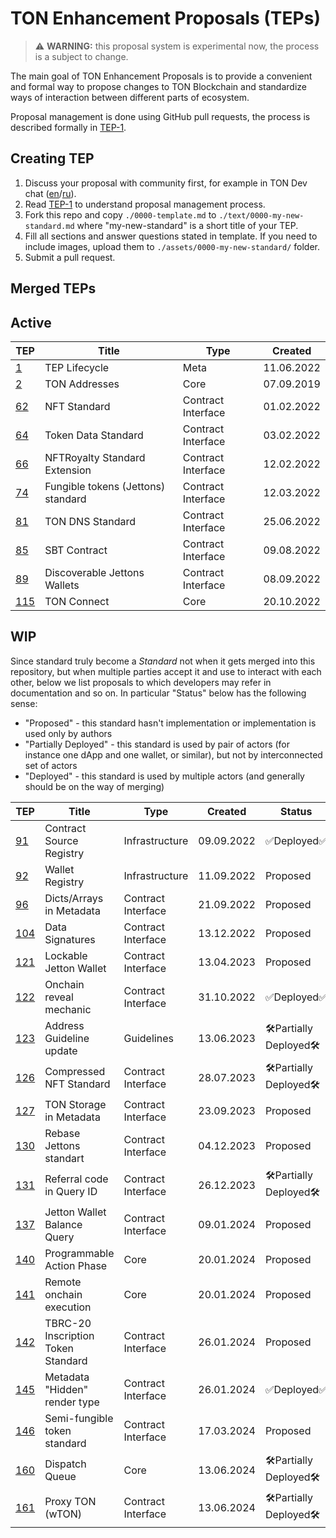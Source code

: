 # TON Enhancement Proposals (TEPs)

> :warning: **WARNING:** this proposal system is experimental now, the process is a subject to change.

The main goal of TON Enhancement Proposals is to provide a convenient and formal way to propose changes to TON Blockchain
and standardize ways of interaction between different parts of ecosystem.

Proposal management is done using GitHub pull requests, the process is described formally in [TEP-1](./text/0001-tep-lifecycle.md).

## Creating TEP

1. Discuss your proposal with community first, for example in TON Dev chat ([en](https://t.me/tondev_eng)/[ru](https://t.me/tondev)).
2. Read [TEP-1](./text/0001-tep-lifecycle.md) to understand proposal management process.
3. Fork this repo and copy `./0000-template.md` to `./text/0000-my-new-standard.md` where "my-new-standard" is a short title of your TEP.
4. Fill all sections and answer questions stated in template. If you need to include images, upload them to `./assets/0000-my-new-standard/` folder.
5. Submit a pull request.

## Merged TEPs

## Active

| TEP                                          | Title                                                 | Type               | Created                                    |
| -------------------------------------------- | ----------------------------------------------------- | ------------------ | ------------------------------------------ |
| [1](./text/0001-tep-lifecycle.md)            | TEP Lifecycle                                         | Meta               | 11.06.2022 |
| [2](./text/0002-address.md)                  | TON Addresses                                         | Core               | 07.09.2019 |
| [62](./text/0062-nft-standard.md)            | NFT Standard                                          | Contract Interface | 01.02.2022 |
| [64](./text/0064-token-data-standard.md)     | Token Data Standard                                   | Contract Interface | 03.02.2022 |
| [66](./text/0066-nft-royalty-standard.md)    | NFTRoyalty Standard Extension                         | Contract Interface | 12.02.2022 |
| [74](./text/0074-jettons-standard.md)        | Fungible tokens (Jettons) standard | Contract Interface | 12.03.2022 |
| [81](./text/0081-dns-standard.md)            | TON DNS Standard                                      | Contract Interface | 25.06.2022 |
| [85](./text/0085-sbt-standard.md)            | SBT Contract                                          | Contract Interface | 09.08.2022 |
| [89](./text/0089-jetton-wallet-discovery.md) | Discoverable Jettons Wallets                          | Contract Interface | 08.09.2022 |
| [115](./text/0115-ton-connect.md)            | TON Connect                                           | Core               | 20.10.2022 |

## WIP

Since standard truly become a _Standard_  not when it gets merged into this repository, but when multiple parties accept it and use to interact with each other, below we list proposals to which developers may refer in documentation and so on.
In particular "Status" below has the following sense:

- "Proposed" - this standard hasn't implementation or implementation is used only by authors
- "Partially Deployed" - this standard is used by pair of actors (for instance one dApp and one wallet, or similar), but not by interconnected set of actors
- "Deployed" - this standard is used by multiple actors (and generally should be on the way of merging)

| TEP                                                          | Title                               | Type               | Created                                    | Status                   |
| ------------------------------------------------------------ | ----------------------------------- | ------------------ | ------------------------------------------ | ------------------------ |
| [91](https://github.com/ton-blockchain/TEPs/pull/91/files)   | Contract Source Registry            | Infrastructure     | 09.09.2022 | ✅Deployed✅               |
| [92](https://github.com/ton-blockchain/TEPs/pull/92/files)   | Wallet Registry                     | Infrastructure     | 11.09.2022 | Proposed                 |
| [96](https://github.com/ton-blockchain/TEPs/pull/96/files)   | Dicts/Arrays in Metadata            | Contract Interface | 21.09.2022 | Proposed                 |
| [104](https://github.com/ton-blockchain/TEPs/pull/104/files) | Data Signatures                     | Contract Interface | 13.12.2022 | Proposed                 |
| [121](https://github.com/ton-blockchain/TEPs/pull/121/files) | Lockable Jetton Wallet              | Contract Interface | 13.04.2023 | Proposed                 |
| [122](https://github.com/ton-blockchain/TEPs/pull/122/files) | Onchain reveal mechanic             | Contract Interface | 31.10.2022 | ✅Deployed✅               |
| [123](https://github.com/ton-blockchain/TEPs/pull/123/files) | Address Guideline update            | Guidelines         | 13.06.2023 | 🛠️Partially Deployed🛠️ |
| [126](https://github.com/ton-blockchain/TEPs/pull/126/files) | Compressed NFT Standard             | Contract Interface | 28.07.2023 | 🛠️Partially Deployed🛠️ |
| [127](https://github.com/ton-blockchain/TEPs/pull/127/files) | TON Storage in Metadata             | Contract Interface | 23.09.2023 | Proposed                 |
| [130](https://github.com/ton-blockchain/TEPs/pull/130/files) | Rebase Jettons standart             | Contract Interface | 04.12.2023 | Proposed                 |
| [131](https://github.com/ton-blockchain/TEPs/pull/131/files) | Referral code in Query ID           | Contract Interface | 26.12.2023 | 🛠️Partially Deployed🛠️ |
| [137](https://github.com/ton-blockchain/TEPs/pull/137/files) | Jetton Wallet Balance Query         | Contract Interface | 09.01.2024 | Proposed                 |
| [140](https://github.com/ton-blockchain/TEPs/pull/140/files) | Programmable Action Phase           | Core               | 20.01.2024 | Proposed                 |
| [141](https://github.com/ton-blockchain/TEPs/pull/141)       | Remote onchain execution            | Core               | 20.01.2024 | Proposed                 |
| [142](https://github.com/ton-blockchain/TEPs/pull/142/files) | TBRC-20 Inscription Token Standard  | Contract Interface | 26.01.2024 | Proposed                 |
| [145](https://github.com/ton-blockchain/TEPs/pull/145/files) | Metadata "Hidden" render type       | Contract Interface | 26.01.2024 | ✅Deployed✅               |
| [146](https://github.com/ton-blockchain/TEPs/pull/146/files) | Semi-fungible token standard        | Contract Interface | 17.03.2024 | Proposed                 |
| [160](https://github.com/ton-blockchain/TEPs/pull/160)       | Dispatch Queue                      | Core               | 13.06.2024 | 🛠️Partially Deployed🛠️ |
| [161](https://github.com/ton-blockchain/TEPs/pull/161/files) | Proxy TON (wTON) | Contract Interface | 13.06.2024 | 🛠️Partially Deployed🛠️ |
